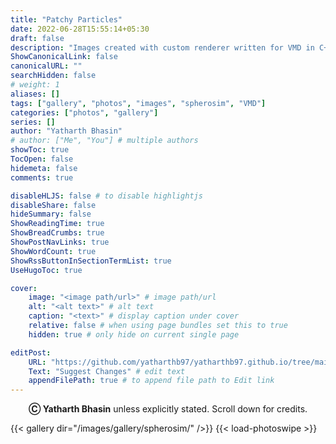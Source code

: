 ```yaml
---
title: "Patchy Particles"
date: 2022-06-28T15:55:14+05:30
draft: false
description: "Images created with custom renderer written for VMD in C++. Images created for MSc project."
ShowCanonicalLink: false
canonicalURL: ""
searchHidden: false
# weight: 1
aliases: []
tags: ["gallery", "photos", "images", "spherosim", "VMD"]
categories: ["photos", "gallery"]
series: []
author: "Yatharth Bhasin"
# author: ["Me", "You"] # multiple authors
showToc: true
TocOpen: false
hidemeta: false
comments: true

disableHLJS: false # to disable highlightjs
disableShare: false
hideSummary: false
ShowReadingTime: true
ShowBreadCrumbs: true
ShowPostNavLinks: true
ShowWordCount: true
ShowRssButtonInSectionTermList: true
UseHugoToc: true

cover:
    image: "<image path/url>" # image path/url
    alt: "<alt text>" # alt text
    caption: "<text>" # display caption under cover
    relative: false # when using page bundles set this to true
    hidden: true # only hide on current single page

editPost:
    URL: "https://github.com/yatharthb97/yatharthb97.github.io/tree/main/content/"
    Text: "Suggest Changes" # edit text
    appendFilePath: true # to append file path to Edit link
---
```


<div style="text-align: center;">
    <b>Ⓒ Yatharth Bhasin</b> unless explicitly stated. Scroll down for credits.
</div>

{{< gallery dir="/images/gallery/spherosim/" />}} {{< load-photoswipe >}}
